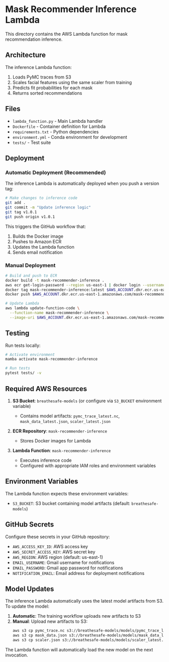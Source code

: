 # Mask Recommender Inference Lambda

This directory contains the AWS Lambda function for mask recommendation inference.

## Architecture

The inference Lambda function:
1. Loads PyMC traces from S3
2. Scales facial features using the same scaler from training
3. Predicts fit probabilities for each mask
4. Returns sorted recommendations

## Files

- `lambda_function.py` - Main Lambda handler
- `Dockerfile` - Container definition for Lambda
- `requirements.txt` - Python dependencies
- `environment.yml` - Conda environment for development
- `tests/` - Test suite

## Deployment

### Automatic Deployment (Recommended)

The inference Lambda is automatically deployed when you push a version tag:

```bash
# Make changes to inference code
git add .
git commit -m "Update inference logic"
git tag v1.0.1
git push origin v1.0.1
```

This triggers the GitHub workflow that:
1. Builds the Docker image
2. Pushes to Amazon ECR
3. Updates the Lambda function
4. Sends email notification

### Manual Deployment

```bash
# Build and push to ECR
docker build -t mask-recommender-inference .
aws ecr get-login-password --region us-east-1 | docker login --username AWS --password-stdin $AWS_ACCOUNT.dkr.ecr.us-east-1.amazonaws.com
docker tag mask-recommender-inference:latest $AWS_ACCOUNT.dkr.ecr.us-east-1.amazonaws.com/mask-recommender-inference:latest
docker push $AWS_ACCOUNT.dkr.ecr.us-east-1.amazonaws.com/mask-recommender-inference:latest

# Update Lambda
aws lambda update-function-code \
  --function-name mask-recommender-inference \
  --image-uri $AWS_ACCOUNT.dkr.ecr.us-east-1.amazonaws.com/mask-recommender-inference:latest
```

## Testing

Run tests locally:

```bash
# Activate environment
mamba activate mask-recommender-inference

# Run tests
pytest tests/ -v
```

## Required AWS Resources

1. **S3 Bucket**: `breathesafe-models` (or configure via `S3_BUCKET` environment variable)
   - Contains model artifacts: `pymc_trace_latest.nc`, `mask_data_latest.json`, `scaler_latest.json`

2. **ECR Repository**: `mask-recommender-inference`
   - Stores Docker images for Lambda

3. **Lambda Function**: `mask-recommender-inference`
   - Executes inference code
   - Configured with appropriate IAM roles and environment variables

## Environment Variables

The Lambda function expects these environment variables:
- `S3_BUCKET`: S3 bucket containing model artifacts (default: `breathesafe-models`)

## GitHub Secrets

Configure these secrets in your GitHub repository:

- `AWS_ACCESS_KEY_ID`: AWS access key
- `AWS_SECRET_ACCESS_KEY`: AWS secret key
- `AWS_REGION`: AWS region (default: us-east-1)
- `EMAIL_USERNAME`: Gmail username for notifications
- `EMAIL_PASSWORD`: Gmail app password for notifications
- `NOTIFICATION_EMAIL`: Email address for deployment notifications

## Model Updates

The inference Lambda automatically uses the latest model artifacts from S3. To update the model:

1. **Automatic**: The training workflow uploads new artifacts to S3
2. **Manual**: Upload new artifacts to S3:
   ```bash
   aws s3 cp pymc_trace.nc s3://breathesafe-models/models/pymc_trace_latest.nc
   aws s3 cp mask_data.json s3://breathesafe-models/models/mask_data_latest.json
   aws s3 cp scaler.json s3://breathesafe-models/models/scaler_latest.json
   ```

The Lambda function will automatically load the new model on the next invocation.